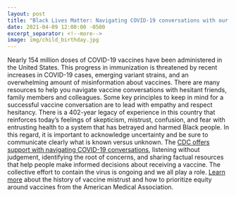 ```yaml
---
layout: post
title: "Black Lives Matter: Navigating COVID-19 conversations with our families"
date: 2021-04-09 12:00:00 -0500
excerpt_separator: <!--more-->
image: img/child_birthday.jpg
---
```


Nearly 154 million doses of COVID-19 vaccines have been administered in the United States. This progress in immunization is threatened by recent increases in COVID-19 cases, emerging variant strains, and <!--more--> an overwhelming amount of misinformation about vaccines. There are many resources to help you navigate vaccine conversations with hesitant friends, family members and colleagues. Some key principles to keep in mind for a successful vaccine conversation are to lead with empathy and respect hesitancy. There is a 402-year legacy of experience in this country that reinforces today’s feelings of skepticism, mistrust, confusion, and fear with entrusting health to a system that has betrayed and harmed Black people. In this regard, it is important to acknowledge uncertainty and be sure to communicate clearly what is known versus unknown. The [CDC offers support with navigating COVID-19 conversations][cdc], listening without judgement, identifying the root of concerns, and sharing factual resources that help people make informed decisions about receiving a vaccine. The collective effort to contain the virus is ongoing and we all play a role. [Learn more][learn-more] about the history of vaccine mistrust and how to prioritize equity around vaccines from the American Medical Association.

[cdc]: http://r20.rs6.net/tn.jsp?f=001BgwqSbIZKCTCfH5Q4gP881rQ6lTfCtHjzz7NtP7M9lRxWoWXHGqUkXtLM8waDG7yIYiEV_sM-bNpp32wGyh2uVik-ZYz04T3KnXJQusiREEOIsqwTj1JmjoYLMqZoNLMQh8w0MiadtV5M1SEFZDHd7TyFRZgsD_pWwQXiwXjcxHDC1FO_33t6wUxDvE_Xy7NxxzBN0MunDEl2qZGAb_rVq7hZa-cPC_b&c=_ptWZ7LEp6fp0ky_8n8JoAKv0vqbBasfmBfHwHqukFY4dQqkTiR6tA==&ch=47Wy0vMjropv5ccRPwuNuSgmv7O3LOHBhhmOHhsoHPVeB7wrmUdNaQ==
[learn-more]: http://r20.rs6.net/tn.jsp?f=001BgwqSbIZKCTCfH5Q4gP881rQ6lTfCtHjzz7NtP7M9lRxWoWXHGqUkXtLM8waDG7yMl4QmzFZDvYBPAbozgQsatGl8Fypfi6VnVDyWGtOfsTLPAcYIkz1Cyg31MRYpWI6Sea9S6BQVNK0lwWXhY0nWcfMADtuFkjIXCATllzpIOn47_3uk9n-ls3dMZdKiqSSj3ZcVdUTC8iHjfsksv-UlsYYZy0AKLksig2E6_tG61-v4-hHF6oDmcOWHWshXD-hNubh5rH9gXGZdrN8PX4nMQ==&c=_ptWZ7LEp6fp0ky_8n8JoAKv0vqbBasfmBfHwHqukFY4dQqkTiR6tA==&ch=47Wy0vMjropv5ccRPwuNuSgmv7O3LOHBhhmOHhsoHPVeB7wrmUdNaQ==
